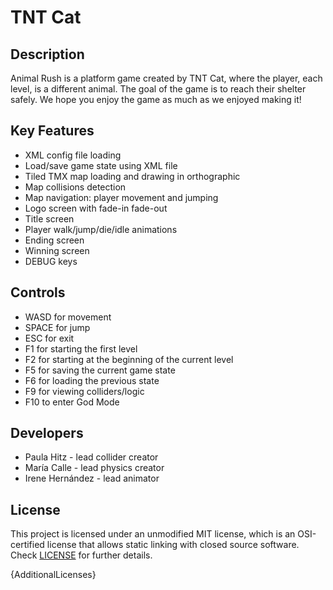 # TNT Cat

## Description

Animal Rush is a platform game created by TNT Cat, where the player, each level, is a different animal. The goal of the game is to reach their shelter safely. We hope you enjoy the game as much as we enjoyed making it!

## Key Features

 - XML config file loading
 - Load/save game state using XML file
 - Tiled TMX map loading and drawing in orthographic
 - Map collisions detection
 - Map navigation: player movement and jumping
 - Logo screen with fade-in fade-out
 - Title screen
 - Player walk/jump/die/idle animations
 - Ending screen
 - Winning screen
 - DEBUG keys
 
## Controls

 - WASD for movement
 - SPACE for jump
 - ESC for exit
 - F1 for starting the first level
 - F2 for starting at the beginning of the current level
 - F5 for saving the current game state
 - F6 for loading the previous state
 - F9 for viewing colliders/logic
 - F10 to enter God Mode

## Developers

 - Paula Hitz -  lead collider creator
 - María Calle - lead physics creator 
 - Irene Hernández - lead animator 


## License

This project is licensed under an unmodified MIT license, which is an OSI-certified license that allows static linking with closed source software. Check [LICENSE](LICENSE) for further details.

{AdditionalLicenses}
